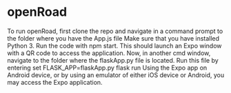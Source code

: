 # openRoad

To run openRoad, first clone the repo and navigate in a command prompt to the folder where you have the App.js file
Make sure that you have installed Python 3. Run the code with npm start.
This should launch an Expo window with a QR code to access the application.
Now, in another cmd window, navigate to the folder where the flaskApp.py file is located. Run this file by entering
set FLASK_APP=flaskApp.py
flask run
Using the Expo app on Android device, or by using an emulator of either iOS device or Android, you may access the Expo application.
